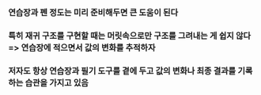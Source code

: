 ### 연습장과 펜 정도는 미리 준비해두면 큰 도움이 된다
### 특히 재귀 구조를 구현할 때는 머릿속으로만 구조를 그려내는 게 쉽지 않다 => 연습장에 적으면서 값의 변화를 추적하자
### 저자도 항상 연습장과 필기 도구를 곁에 두고 값의 변화나 최종 결과를 기록하는 습관을 가지고 있음